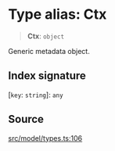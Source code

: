 # Type alias: Ctx

> **Ctx**: `object`

Generic metadata object.

## Index signature

 \[`key`: `string`\]: `any`

## Source

[src/model/types.ts:106](https://github.com/dexaai/llm-tools/blob/1257af6/src/model/types.ts#L106)
